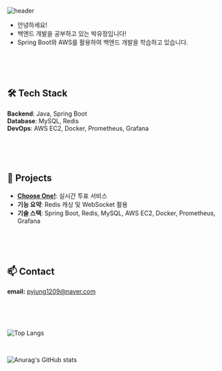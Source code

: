 ![header](https://capsule-render.vercel.app/api?type=waving&color=BBDEFB&height=300&section=header&text=Welcome%20to-nl-ibtSdan's%20Github!&fontSize=80)

- 안녕하세요!
- 백엔드 개발을 공부하고 있는 박유정입니다!
- Spring Boot와 AWS를 활용하여 백엔드 개발을 학습하고 있습니다.

<br>
<br>
<br>


## 🛠 Tech Stack
**Backend**: Java, Spring Boot  
**Database**: MySQL, Redis  
**DevOps**: AWS EC2, Docker, Prometheus, Grafana  

<br>
<br>
<br>

## 📌 Projects
- **[Choose One!](https://github.com/ibtSdan/Choose_One)**: 실시간 투표 서비스
- **기능 요약**: Redis 캐싱 및 WebSocket 활용
- **기술 스택**: Spring Boot, Redis, MySQL, AWS EC2, Docker, Prometheus, Grafana

<br>
<br>
<br>

## 📫 Contact
**email:** pyjung1209@naver.com

<br>
<br>
<br>

![Top Langs](https://github-readme-stats.vercel.app/api/top-langs/?username=ibtSdan&layout=compact)

<br>

![Anurag's GitHub stats](https://github-readme-stats.vercel.app/api?username=ibtSdan&show_icons=true&theme=radical)


<!---
ibtSdan/ibtSdan is a ✨ special ✨ repository because its `README.md` (this file) appears on your GitHub profile.
You can click the Preview link to take a look at your changes.
--->

